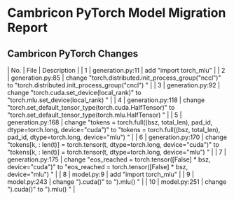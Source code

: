 # Cambricon PyTorch Model Migration Report
## Cambricon PyTorch Changes
| No. |  File  |  Description  |
| 1 | generation.py:11 | add "import torch_mlu" |
| 2 | generation.py:85 | change "torch.distributed.init_process_group("nccl")" to "torch.distributed.init_process_group("cncl") " |
| 3 | generation.py:92 | change "torch.cuda.set_device(local_rank)" to "torch.mlu.set_device(local_rank) " |
| 4 | generation.py:118 | change "torch.set_default_tensor_type(torch.cuda.HalfTensor)" to "torch.set_default_tensor_type(torch.mlu.HalfTensor) " |
| 5 | generation.py:168 | change "tokens = torch.full((bsz, total_len), pad_id, dtype=torch.long, device="cuda")" to "tokens = torch.full((bsz, total_len), pad_id, dtype=torch.long, device="mlu") " |
| 6 | generation.py:170 | change "tokens[k, : len(t)] = torch.tensor(t, dtype=torch.long, device="cuda")" to "tokens[k, : len(t)] = torch.tensor(t, dtype=torch.long, device="mlu") " |
| 7 | generation.py:175 | change "eos_reached = torch.tensor([False] * bsz, device="cuda")" to "eos_reached = torch.tensor([False] * bsz, device="mlu") " |
| 8 | model.py:9 | add "import torch_mlu" |
| 9 | model.py:243 | change ").cuda()" to ").mlu() " |
| 10 | model.py:251 | change ").cuda()" to ").mlu() " |
